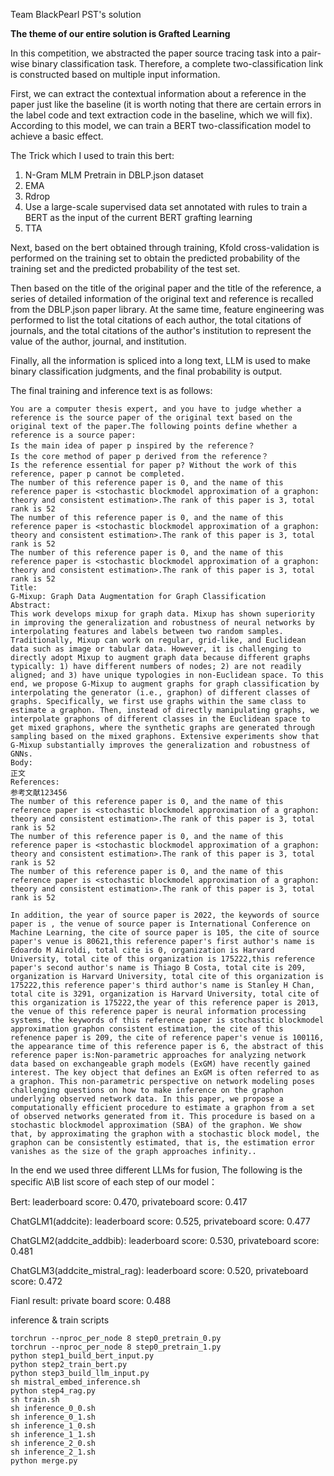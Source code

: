 Team BlackPearl PST's solution

**The theme of our entire solution is Grafted Learning**


In this competition, we abstracted the paper source tracing task into a pair-wise binary classification task. Therefore, a complete two-classification link is constructed based on multiple input information.

First, we can extract the contextual information about a reference in the paper just like the baseline (it is worth noting that there are certain errors in the label code and text extraction code in the baseline, which we will fix). According to this model, we can train a BERT two-classification model to achieve a basic effect.

The Trick which I used to train this bert:
  1. N-Gram MLM Pretrain in DBLP.json dataset
  2. EMA
  3. Rdrop
  4. Use a large-scale supervised data set annotated with rules to train a BERT as the input of the current BERT grafting learning
  5. TTA

Next, based on the bert obtained through training, Kfold cross-validation is performed on the training set to obtain the predicted probability of the training set and the predicted probability of the test set.

Then based on the title of the original paper and the title of the reference, a series of detailed information of the original text and reference is recalled from the DBLP.json paper library. At the same time, feature engineering was performed to list the total citations of each author, the total citations of journals, and the total citations of the author's institution to represent the value of the author, journal, and institution.

Finally, all the information is spliced ​​into a long text, LLM is used to make binary classification judgments, and the final probability is output.

The final training and inference text is as follows:

```
You are a computer thesis expert, and you have to judge whether a reference is the source paper of the original text based on the original text of the paper.The following points define whether a reference is a source paper:
Is the main idea of paper p inspired by the reference？
Is the core method of paper p derived from the reference？
Is the reference essential for paper p? Without the work of this reference, paper p cannot be completed.
The number of this reference paper is 0, and the name of this reference paper is <stochastic blockmodel approximation of a graphon: theory and consistent estimation>.The rank of this paper is 3, total rank is 52
The number of this reference paper is 0, and the name of this reference paper is <stochastic blockmodel approximation of a graphon: theory and consistent estimation>.The rank of this paper is 3, total rank is 52
The number of this reference paper is 0, and the name of this reference paper is <stochastic blockmodel approximation of a graphon: theory and consistent estimation>.The rank of this paper is 3, total rank is 52
Title:
G-Mixup: Graph Data Augmentation for Graph Classification
Abstract:
This work develops mixup for graph data. Mixup has shown superiority in improving the generalization and robustness of neural networks by interpolating features and labels between two random samples. Traditionally, Mixup can work on regular, grid-like, and Euclidean data such as image or tabular data. However, it is challenging to directly adopt Mixup to augment graph data because different graphs typically: 1) have different numbers of nodes; 2) are not readily aligned; and 3) have unique typologies in non-Euclidean space. To this end, we propose G-Mixup to augment graphs for graph classification by interpolating the generator (i.e., graphon) of different classes of graphs. Specifically, we first use graphs within the same class to estimate a graphon. Then, instead of directly manipulating graphs, we interpolate graphons of different classes in the Euclidean space to get mixed graphons, where the synthetic graphs are generated through sampling based on the mixed graphons. Extensive experiments show that G-Mixup substantially improves the generalization and robustness of GNNs.
Body:
正文
References:
参考文献123456
The number of this reference paper is 0, and the name of this reference paper is <stochastic blockmodel approximation of a graphon: theory and consistent estimation>.The rank of this paper is 3, total rank is 52
The number of this reference paper is 0, and the name of this reference paper is <stochastic blockmodel approximation of a graphon: theory and consistent estimation>.The rank of this paper is 3, total rank is 52
The number of this reference paper is 0, and the name of this reference paper is <stochastic blockmodel approximation of a graphon: theory and consistent estimation>.The rank of this paper is 3, total rank is 52

In addition, the year of source paper is 2022, the keywords of source paper is , the venue of source paper is International Conference on Machine Learning, the cite of source paper is 105, the cite of source paper's venue is 80621,this reference paper's first author's name is Edoardo M Airoldi, total cite is 0, organization is Harvard University, total cite of this organization is 175222,this reference paper's second author's name is Thiago B Costa, total cite is 209, organization is Harvard University, total cite of this organization is 175222,this reference paper's third author's name is Stanley H Chan, total cite is 3291, organization is Harvard University, total cite of this organization is 175222,the year of this reference paper is 2013, the venue of this reference paper is neural information processing systems, the keywords of this reference paper is stochastic blockmodel approximation graphon consistent estimation, the cite of this refenence paper is 209, the cite of reference paper's venue is 100116, the appearance time of this reference paper is 6, the abstract of this reference paper is:Non-parametric approaches for analyzing network data based on exchangeable graph models (ExGM) have recently gained interest. The key object that defines an ExGM is often referred to as a graphon. This non-parametric perspective on network modeling poses challenging questions on how to make inference on the graphon underlying observed network data. In this paper, we propose a computationally efficient procedure to estimate a graphon from a set of observed networks generated from it. This procedure is based on a stochastic blockmodel approximation (SBA) of the graphon. We show that, by approximating the graphon with a stochastic block model, the graphon can be consistently estimated, that is, the estimation error vanishes as the size of the graph approaches infinity..
```

In the end we used three different LLMs for fusion, The following is the specific A\B list score of each step of our model：

Bert:
leaderboard score: 0.470,   privateboard score: 0.417

ChatGLM1(addcite):
leaderboard score: 0.525,   privateboard score: 0.477

ChatGLM2(addcite_addbib):
leaderboard score: 0.530,   privateboard score: 0.481

ChatGLM3(addcite_mistral_rag):
leaderboard score: 0.520,   privateboard score: 0.472

Fianl result:
private board score: 0.488

inference & train scripts
```
torchrun --nproc_per_node 8 step0_pretrain_0.py
torchrun --nproc_per_node 8 step0_pretrain_1.py
python step1_build_bert_input.py
python step2_train_bert.py
python step3_build_llm_input.py
sh mistral_embed_inference.sh
python step4_rag.py
sh train.sh
sh inference_0_0.sh
sh inference_0_1.sh
sh inference_1_0.sh
sh inference_1_1.sh
sh inference_2_0.sh
sh inference_2_1.sh
python merge.py
```
